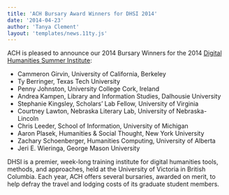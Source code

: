 ```yaml
---
title: 'ACH Bursary Award Winners for DHSI 2014'
date: '2014-04-23'
author: 'Tanya Clement'
layout: 'templates/news.11ty.js'
---
```

ACH is pleased to announce our 2014 Bursary Winners for the 2014 [Digital Humanities Summer Institute](http://dhsi.org):

- Cammeron Girvin, University of California, Berkeley  
- Ty Berringer, Texas Tech University  
- Penny Johnston, University College Cork, Ireland  
- Andrea Kampen, Library and Information Studies, Dalhousie University  
- Stephanie Kingsley, Scholars’ Lab Fellow, University of Virginia  
- Courtney Lawton, Nebraska Literary Lab, University of Nebraska-Lincoln  
- Chris Leeder, School of Information, University of Michigan  
- Aaron Plasek, Humanities &amp; Social Thought, New York University  
- Zachary Schoenberger, Humanities Computing, University of Alberta  
- Jeri E. Wieringa, George Mason University

DHSI is a premier, week-long training institute for digital humanities tools, methods, and approaches, held at the University of Victoria in British Columbia. Each year, ACH offers several bursaries, awarded on merit, to help defray the travel and lodging costs of its graduate student members.
